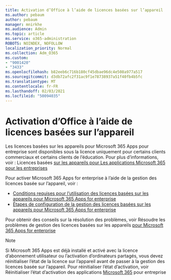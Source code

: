 ```yaml
---
title: Activation d’Office à l’aide de licences basées sur l’appareil
ms.author: pebaum
author: pebaum
manager: mnirkhe
ms.audience: Admin
ms.topic: article
ms.service: o365-administration
ROBOTS: NOINDEX, NOFOLLOW
localization_priority: Normal
ms.collection: Adm_O365
ms.custom:
- "9001420"
- "3433"
ms.openlocfilehash: b82eeb6c716b180cf45dbae96dc4e508a977a517
ms.sourcegitcommit: d3db72afc2f31ac9f1e78738937a51f40fb4b5fc
ms.translationtype: MT
ms.contentlocale: fr-FR
ms.lasthandoff: 02/03/2021
ms.locfileid: "50094035"
---
```

# <a name="activating-office-using-device-based-licensing"></a>Activation d’Office à l’aide de licences basées sur l’appareil

Les licences basées sur les appareils pour Microsoft 365 Apps pour entreprise sont disponibles sous la licence uniquement pour certains clients commerciaux et certains clients de l’éducation. Pour plus d’informations, voir : Licences basées [sur les appareils pour Les applications Microsoft 365 pour les entreprises](https://docs.microsoft.com/deployoffice/device-based-licensing)

Pour activer Microsoft 365 Apps for enterprise à l’aide de la gestion des licences basée sur l’appareil, voir :

- [Conditions requises pour l’utilisation des licences basées sur les appareils pour Microsoft 365 Apps for enterprise](https://docs.microsoft.com/deployoffice/device-based-licensing#requirements-for-using-device-based-licensing-for-microsoft-365-apps-for-enterprise)
- [Étapes de configuration de la gestion des licences basées sur les appareils pour Microsoft 365 Apps for enterprise](https://docs.microsoft.com/deployoffice/device-based-licensing#steps-to-configure-device-based-licensing-for-microsoft-365-apps-for-enterprise)

Pour obtenir des conseils sur la résolution des problèmes, voir Résoudre les problèmes de gestion des licences basées sur les appareils [pour Microsoft 365 Apps for enterprise](https://docs.microsoft.com/deployoffice/device-based-licensing#troubleshoot-device-based-licensing-for-microsoft-365-apps-for-enterprise)

> [!NOTE]
> Si Microsoft 365 Apps est déjà installé et activé avec la licence d’abonnement utilisateur ou l’activation d’ordinateurs partagés, vous devez réinitialiser l’état de la licence sur l’appareil avant de passer à la gestion des licences basée sur l’appareil. Pour réinitialiser l’état d’activation, voir Réinitialiser l’état d’activation des applications [Microsoft 365](https://docs.microsoft.com/office/troubleshoot/activation/reset-office-365-proplus-activation-state) pour entreprise

